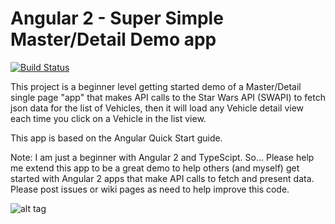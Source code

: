 # Angular 2 - Super Simple Master/Detail Demo app
[![Build Status][travis-badge]][travis-badge-url]

This project is a beginner level getting started demo of a Master/Detail single page "app" that makes API calls to the Star Wars API (SWAPI) to fetch json data for the list of Vehicles, then it will load any Vehicle detail view each time you click on a Vehicle in the list view.

This app is based on the Angular Quick Start guide.

Note: I am just a beginner with Angular 2 and TypeScipt. So... Please help me extend this app to be a great demo to help others (and myself) get started with Angular 2 apps that make API calls to fetch and present data.  Please post issues or wiki pages as need to help improve this code.

![alt tag](http://mattslay.com/wp-content/uploads/2017/03/2017-03-12_18-59-08.png)



[travis-badge]: https://travis-ci.org/angular/quickstart.svg?branch=master
[travis-badge-url]: https://travis-ci.org/angular/quickstart
